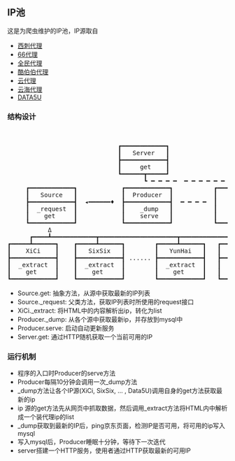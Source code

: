 ## IP池
这是为爬虫维护的IP池，IP源取自
* [西刺代理](http://www.xicidaili.com)
* [66代理](http://www.66ip.cn)
* [全民代理](http://www.goubanjia.com)
* [酷伯伯代理](http://www.coobobo.com)
* [云代理](http://www.ip3366.net/)
* [云海代理](http://www.kxdaili.com/)
* [DATA5U](http://www.data5u.com)

### 结构设计
<pre>


                              ┏━━━━━━━━━━━━┓
                              ┃   Server   ┃
                              ┣━━━━━━━━━━━━┫
                              ┃     get    ┃
                              ┗━━━━━━┳━━━━━┛
                                     ┗ ━ ━ ━ ━  ━ ━ ━ ━ ━ ━ ━ ┓
     ┏━━━━━━━━━━━━┓            ┏━━━━━━━━━━━━┓           ┏━━━━━┻━━━━━━┓
     ┃   Source   ┃            ┃  Producer  ┃           ┃            ┃
     ┣━━━━━━━━━━━━┫  ◂━━━━━━♦  ┣━━━━━━━━━━━━┫  ━ ━ ━ ━  ┃    MySQL   ┃
     ┃  _request  ┃            ┃    _dump   ┃           ┃            ┃
     ┃    get     ┃            ┃    serve   ┃           ┃            ┃
     ┗━━━━━━━━━━━━┛            ┗━━━━━━━━━━━━┛           ┗━━━━━━━━━━━━┛
           Δ
      ┏━━━━┻━━━━━━━━━━━━┳━━━━━━━━━━━━━━━━━━━━━┳━━━━━━━━━━━━━━━━┓
┏━━━━━┻━━━━━━┓    ┏━━━━━┻━━━━━━┓        ┏━━━━━┻━━━━━━┓   ┏━━━━━┻━━━━━━┓
┃    XiCi    ┃    ┃   SixSix   ┃        ┃   YunHai   ┃   ┃   Data5U   ┃
┣━━━━━━━━━━━━┫    ┣━━━━━━━━━━━━┫ ...... ┣━━━━━━━━━━━━┫   ┣━━━━━━━━━━━━┫
┃  _extract  ┃    ┃  _extract  ┃        ┃  _extract  ┃   ┃  _extract  ┃
┃    get     ┃    ┃    get     ┃        ┃    get     ┃   ┃    get     ┃
┗━━━━━━━━━━━━┛    ┗━━━━━━━━━━━━┛        ┗━━━━━━━━━━━━┛   ┗━━━━━━━━━━━━┛
</pre>
* Source.get: 抽象方法，从源中获取最新的IP列表
* Source._request: 父类方法，获取IP列表时所使用的request接口
* XiCi._extract: 将HTML中的内容解析出ip，转化为list
* Producer._dump: 从各个源中获取最新ip，并存放到mysql中
* Producer.serve: 启动自动更新服务
* Server.get: 通过HTTP随机获取一个当前可用的IP

### 运行机制
* 程序的入口时Producer的serve方法
* Producer每隔10分钟会调用一次_dump方法
* _dump方法让各个IP源(XiCi, SixSix, ... , Data5U)调用自身的get方法获取最新的ip
* ip 源的get方法先从网页中抓取数据，然后调用_extract方法将HTML内中解析成一个装代理ip的list
* _dump获取到最新的IP后，ping京东页面，检测IP是否可用，将可用的ip写入mysql
* 写入mysql后，Producer睡眠十分钟，等待下一次迭代
* server搭建一个HTTP服务，使用者通过HTTP获取最新的可用IP
